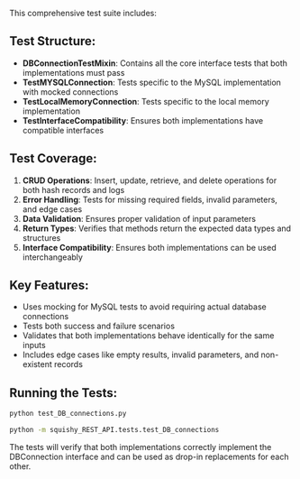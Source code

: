 This comprehensive test suite includes:

## Test Structure:
- **DBConnectionTestMixin**: Contains all the core interface tests that both implementations must pass
- **TestMYSQLConnection**: Tests specific to the MySQL implementation with mocked connections
- **TestLocalMemoryConnection**: Tests specific to the local memory implementation
- **TestInterfaceCompatibility**: Ensures both implementations have compatible interfaces

## Test Coverage:
1. **CRUD Operations**: Insert, update, retrieve, and delete operations for both hash records and logs
2. **Error Handling**: Tests for missing required fields, invalid parameters, and edge cases
3. **Data Validation**: Ensures proper validation of input parameters
4. **Return Types**: Verifies that methods return the expected data types and structures
5. **Interface Compatibility**: Ensures both implementations can be used interchangeably

## Key Features:
- Uses mocking for MySQL tests to avoid requiring actual database connections
- Tests both success and failure scenarios
- Validates that both implementations behave identically for the same inputs
- Includes edge cases like empty results, invalid parameters, and non-existent records

## Running the Tests:
```bash
python test_DB_connections.py
```
```bash
python -m squishy_REST_API.tests.test_DB_connections
```
The tests will verify that both implementations correctly implement the DBConnection interface and can be used as drop-in replacements for each other.